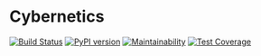 # Cybernetics

[![Build Status](https://travis-ci.org/wol4aravio/Cybernetics.svg?branch=master)](https://travis-ci.org/wol4aravio/Cybernetics)
[![PyPI version](https://badge.fury.io/py/cybernetics.svg)](https://badge.fury.io/py/cybernetics)
[![Maintainability](https://api.codeclimate.com/v1/badges/2fe2cb9b904db2fea38c/maintainability)](https://codeclimate.com/github/wol4aravio/Cybernetics/maintainability)
[![Test Coverage](https://api.codeclimate.com/v1/badges/2fe2cb9b904db2fea38c/test_coverage)](https://codeclimate.com/github/wol4aravio/Cybernetics/test_coverage)
